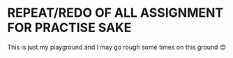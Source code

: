 # REPEAT/REDO OF ALL ASSIGNMENT FOR PRACTISE SAKE

This is just my playground and I may go rough some times on this ground 😊
